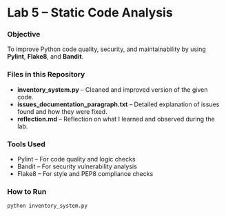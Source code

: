# Lab 5 – Static Code Analysis

### Objective
To improve Python code quality, security, and maintainability by using **Pylint**, **Flake8**, and **Bandit**.

### Files in this Repository
- **inventory_system.py** – Cleaned and improved version of the given code.
- **issues_documentation_paragraph.txt** – Detailed explanation of issues found and how they were fixed.
- **reflection.md** – Reflection on what I learned and observed during the lab.

### Tools Used
- Pylint – For code quality and logic checks  
- Bandit – For security vulnerability analysis  
- Flake8 – For style and PEP8 compliance checks  

### How to Run
```bash
python inventory_system.py
